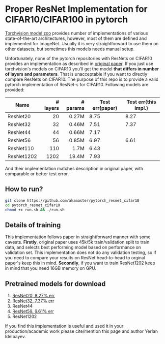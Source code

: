 # Proper ResNet Implementation for CIFAR10/CIFAR100 in pytorch
[Torchvision model zoo](https://github.com/pytorch/vision/tree/master/torchvision/models) provides number of implementations of various state-of-the-art architectures, however, most of them are defined and implemented for ImageNet.
Usually it is very straightforward to use them on other datasets, but sometimes this models needs manual setup.

Unfortunately, none of the pytorch repositories with ResNets on CIFAR10 provides an implementation as described in  [original paper](https://arxiv.org/abs/1512.03385). If you just use torchvision's models on CIFAR10 you'll get the model **that differs in number of layers and parameters**. That is unacceptable if you want to directly compare ResNets on CIFAR10.
The purpose of this repo is to provide a valid pytorch implementation of ResNet-s for CIFAR10. Following models are provided:

| Name      | # layers | # params| Test err(paper) | Test err(this impl.)|
|-----------|---------:|--------:|-----------------|---------------------|
|ResNet20   |    20    | 0.27M   | 8.75| 8.27|
|ResNet32   |    32    | 0.46M   | 7.51| 7.37|
|ResNet44   |    44    | 0.66M   | 7.17| |
|ResNet56   |    56    | 0.85M   | 6.97| 6.61|
|ResNet110  |   110    |  1.7M   | 6.43| |
|ResNet1202 |  1202    | 19.4M   | 7.93| |

And their implementation matches description in original paper, with comparable or better test error.

## How to run?
```bash
git clone https://github.com/akamaster/pytorch_resnet_cifar10
cd pytorch_resnet_cifar10
chmod +x run.sh && ./run.sh
```

## Details of training
This implementation follows paper in straightforward manner with some caveats. **Firstly**, original paper uses 45k/5k train/validation split to train data, and selects best performing model based on performance on validation set. This implementation does not do any validation testing, so if you need to compare your results on ResNet head-to-head to orginal paper's keep this in mind. **Secondly**, if you want to train ResNet1202 keep in mind that you need 16GB memory on GPU.

## Pretrained models for download
1. [ResNet20, 8.27% err](https://github.com/akamaster/pytorch_resnet_cifar10/raw/master/pretrained_models/resnet20.th)
2. [ResNet32, 7.37% err](https://github.com/akamaster/pytorch_resnet_cifar10/raw/master/pretrained_models/resnet32.th)
3. ResNet44
4. [ResNet56, 6.61% err](https://github.com/akamaster/pytorch_resnet_cifar10/raw/master/pretrained_models/resnet20.th)
5. ResNet1202

If you find this implementation is useful and used it in your production/academic work please cite/mention this page and author Yerlan Idelbayev.